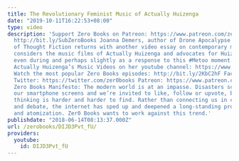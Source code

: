 ```yaml
---
title: The Revolutionary Feminist Music of Actually Huizenga
date: "2019-10-11T16:22:53+08:00"
type: video
description: 'Support Zero Books on Patreon: https://www.patreon.com/zerobooks Subscribe:
  http://bit.ly/SubZeroBooks Joanna Demers, author of Drone Apocalypse and Anatomy
  of Thought Fiction returns with another video essay on contemporary music. Demers
  considers the music films of Actually Huizenga and advocates for Huizenga’s art
  even during and perhaps slightly as a response to this #Metoo moment. Check out
  Actually Huizenga’s Music Videos on her youtube channel: https://www.youtube.com/channel/UC3HsD_cwlFMXlOc76w2qIaA
  Watch the most popular Zero Books episodes: http://bit.ly/2KbC2hF Facebook: https://www.facebook.com/ZeroBooks/
  Twitter: https://twitter.com/zer0books Patreon: https://www.patreon.com/zerobooks
  Zero Books Manifesto: The modern world is at an impasse. Disasters scroll across
  our smartphone screens and we’re invited to like, follow or upvote, but critical
  thinking is harder and harder to find. Rather than connecting us in common struggle
  and debate, the internet has sped up and deepened a long-standing process of alienation
  and atomization. Zer0 Books wants to work against this trend.'
publishdate: "2018-06-14T08:13:37.000Z"
url: /zerobooks/DIJD3Pvt_fU/
providers:
  youtube:
    id: DIJD3Pvt_fU
---
```

